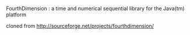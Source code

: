FourthDimension : a time and numerical sequential library for the Java(tm) platform

cloned from http://sourceforge.net/projects/fourthdimension/
